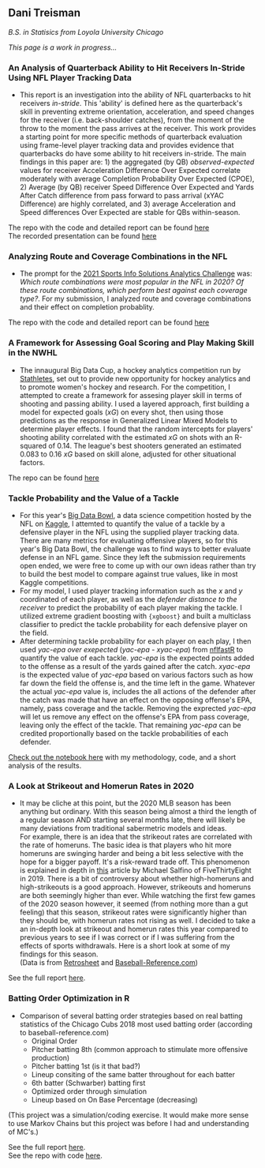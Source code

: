 ## Dani Treisman
_B.S. in Statisics from Loyola University Chicago_

_This page is a work in progress..._

### An Analysis of Quarterback Ability to Hit Receivers In-Stride Using NFL Player Tracking Data
*  This report is an investigation into the ability of NFL quarterbacks to hit receivers *in-stride*. This 'ability' is defined here as the quarterback's skill in preventing extreme orientation, acceleration, and speed changes for the receiver (i.e. back-shoulder catches), from the moment of the throw to the moment the pass arrives at the receiver. This work provides a starting point for more specific methods of quarterback evaluation using frame-level player tracking data and provides evidence that quarterbacks do have some ability to hit receivers in-stride. The main findings in this paper are: 1) the aggregated (by QB) *observed-expected* values for receiver Acceleration Difference Over Expected correlate moderately with average Completion Probability Over Expected (CPOE), 2) Average (by QB) receiver Speed Difference Over Expected and Yards After Catch difference from pass forward to pass arrival (xYAC Difference) are highly correlated, and 3) average Acceleration and Speed differences Over Expected are stable for QBs within-season.

The repo with the code and detailed report can be found [here](https://github.com/dtreisman/NFL_InStrideAccuracy)  
The recorded presentation can be found [here](https://www.youtube.com/watch?v=_wI7nHjozTk)


### Analyzing Route and Coverage Combinations in the NFL
* The prompt for the [2021 Sports Info Solutions Analytics Challenge](https://github.com/SportsInfoSolutions/AnalyticsChallenge2021) was: *Which route combinations were most popular in the NFL in 2020? Of these route combinations, which perform best against each coverage type?*. For my submission, I analyzed route and coverage combinations and their effect on completion probablity.

The repo with the code and detailed report can be found [here](https://github.com/dtreisman/SISAnalyticsChallenge2021)


### A Framework for Assessing Goal Scoring and Play Making Skill in the NWHL
* The innaugural Big Data Cup, a hockey analytics competition run by [Stathletes](https://www.stathletes.com/big-data-cup/), set out to provide new opportunity for hockey analytics and to promote women's hockey and research. For the competition, I attempted to create a framework for assesing player skill in terms of shooting and passing ability. I used a layered approach, first building a model for expected goals (*xG*) on every shot, then using those predictions as the response in Generalized Linear Mixed Models to determine player effects. I found that the random intercepts for players' shooting ability correlated with the estimated *xG* on shots with an R-squared of 0.14. The league's best shooters generated an estimated 0.083 to 0.16 *xG* based on skill alone, adjusted for other situational factors.

The repo can be found [here](https://github.com/dtreisman/BigDataCup2021)

### Tackle Probability and the Value of a Tackle  
* For this year's [Big Data Bowl](https://operations.nfl.com/gameday/analytics/big-data-bowl/), a data science competition hosted by the NFL on [Kaggle](www.kaggle.com), I attemted to quantify the value of a tackle by a defensive player in the NFL using the supplied player tracking data. There are many metrics for evaluating offensive players, so for this year's Big Data Bowl, the challenge was to find ways to better evaluate defense in an NFL game. Since they left the submission requirements open ended, we were free to come up with our own ideas rather than try to build the best model to compare against true values, like in most Kaggle competitions. 
* For my model, I used player tracking information such as the *x* and *y* coordinated of each player, as well as the *defender distance to the receiver* to predict the probability of each player making the tackle. I utilized extreme gradient boosting with `{xgboost}` and built a multiclass classifier to predict the tackle probability for each defensive player on the field. 
* After determining tackle probability for each player on each play, I then used *yac-epa over exepected* (*yac-epa - xyac-epa*) from [nflfastR](https://www.nflfastr.com/) to quantify the value of each tackle. *yac-epa* is the expected points added to the offense as a result of the yards gained after the catch. *xyac-epa* is the expected value of *yac-epa* based on various factors such as how far down the field the offense is, and the time left in the game. Whatever the actual *yac-epa* value is, includes the all actions of the defender after the catch was made that have an effect on the opposing offense's EPA, namely, pass coverage and the tackle. Removing the exprected *yac-epa* will let us remove any effect on the offense's EPA from pass coverage, leaving only the effect of the tackle. That remaining *yac-epa* can be credited proportionally based on the tackle probabilities of each defender. 

[Check out the notebook here](https://www.kaggle.com/danitreisman/tackle-probability-and-the-value-of-a-tackle) with my methodology, code, and a short analysis of the results. 


### A Look at Strikeout and Homerun Rates in 2020
* It may be cliche at this point, but the 2020 MLB season has been anything but ordinary. With this season being almost a third the length of a regular season AND starting several months late, there will likely be many deviations from traditional sabermetric models and ideas.  
For example, there is an idea that the strikeout rates are correlated with the rate of homeruns. The basic idea is that players who hit more homeruns are swinging harder and being a bit less selective with the hope for a bigger payoff. It's a risk-reward trade off. This phenomenon is explained in depth in [this](https://fivethirtyeight.com/features/you-cant-have-home-runs-without-strikeouts/#:~:text=The%20defining%20characteristics%20of%20baseball,are%206.4%20strikeouts%20per%20homer.) article by Michael Salfino of FiveThirtyEight in 2019. 
There is a bit of controversy about whether high-homeruns and high-strikeouts is a good approach. However, strikeouts and homeruns are both seemingly higher than ever. While watching the first few games of the 2020 season however, it seemed (from nothing more than a gut feeling) that this season, strikeout rates were significantly higher than they should be, with homerun rates not rising as well. I decided to take a an in-depth look at strikeout and homerun rates this year compared to previous years to see if I was correct or if I was suffering from the effects of sports withdrawals. Here is a short look at some of my findings for this season.  
(Data is from [Retrosheet](https://www.retrosheet.org/) and [Baseball-Reference.com](https://www.baseball-reference.com/leagues/MLB/2020.shtml)) 

See the full report [here](https://github.com/dtreisman/HRsAndKs2020/blob/master/A%20Look%20at%20Ks%20and%20HRs%20in%202020.pdf).  


### Batting Order Optimization in R

* Comparison of several batting order strategies based on real batting statistics of the Chicago Cubs 2018 most used batting order (according to baseball-reference.com)
  + Original Order
  + Pitcher batting 8th (common approach to stimulate more offensive production)
  + Pitcher batting 1st (is it that bad?) 
  + Lineup consiting of the same batter throughout for each batter
  + 6th batter (Schwarber) batting first
  + Optimized order through simulation
  + Lineup based on On Base Percentage (decreasing)

(This project was a simulation/coding exercise. It would make more sense to use Markov Chains but this project was before I had and understanding of MC's.)

See the full report [here](https://github.com/dtreisman/Baseball-Simulation-in-R/blob/master/Batting%20Order%20Optimization.pdf).  
See the repo with code [here](https://github.com/dtreisman/Baseball-Simulation-in-R).


